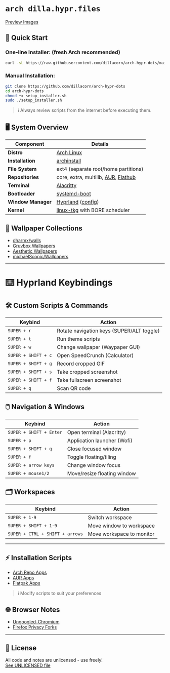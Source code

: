# `arch dilla.hypr.files`

[Preview Images](https://github.com/dillacorn/arch-hypr-dots/tree/main/previews.md)

## 🚀 Quick Start

### One-line Installer: (fresh Arch recommended)
```bash
curl -sL https://raw.githubusercontent.com/dillacorn/arch-hypr-dots/main/setup_installer.sh | sudo bash
```

### Manual Installation:
```bash
git clone https://github.com/dillacorn/arch-hypr-dots
cd arch-hypr-dots
chmod +x setup_installer.sh
sudo ./setup_installer.sh
```
> ℹ️ Always review scripts from the internet before executing them.

## 🖥️ System Overview

| Component          | Details |
|--------------------|---------|
| **Distro**         | [Arch Linux](https://archlinux.org/) |
| **Installation**   | [archinstall](https://github.com/archlinux/archinstall) |
| **File System**    | ext4 (separate root/home partitions) |
| **Repositories**   | core, extra, multilib, [AUR](https://aur.archlinux.org/), [Flathub](https://flathub.org/) |
| **Terminal**       | [Alacritty](https://github.com/alacritty/alacritty) |
| **Bootloader**     | [systemd-boot](https://github.com/ivandavidov/systemd-boot) |
| **Window Manager** | [Hyprland](https://github.com/hyprwm/Hyprland) ([config](https://github.com/dillacorn/arch-hypr-dots/tree/main/config/hypr)) |
| **Kernel**         | [linux-tkg](https://github.com/Frogging-Family/linux-tkg) with BORE scheduler |

## 🎨 Wallpaper Collections
- [dharmx/walls](https://github.com/dharmx/walls)
- [Gruvbox Wallpapers](https://github.com/AngelJumbo/gruvbox-wallpapers)
- [Aesthetic Wallpapers](https://github.com/D3Ext/aesthetic-wallpapers)
- [michaelScopic/Wallpapers](https://github.com/michaelScopic/Wallpapers)

---

# ⌨️ Hyprland Keybindings

## 🛠️ Custom Scripts & Commands
| Keybind               | Action                          |
|-----------------------|---------------------------------|
| `SUPER + r`          | Rotate navigation keys (SUPER/ALT toggle) |
| `SUPER + t`          | Run theme scripts               |
| `SUPER + w`          | Change wallpaper (Waypaper GUI) |
| `SUPER + SHIFT + c`  | Open SpeedCrunch (Calculator)   |
| `SUPER + SHIFT + g`  | Record cropped GIF              |
| `SUPER + SHIFT + s`  | Take cropped screenshot         |
| `SUPER + SHIFT + f`  | Take fullscreen screenshot      |
| `SUPER + q`          | Scan QR code                    |

## 🖱️ Navigation & Windows
| Keybind                     | Action                      |
|-----------------------------|-----------------------------|
| `SUPER + SHIFT + Enter`     | Open terminal (Alacritty)   |
| `SUPER + p`                 | Application launcher (Wofi) |
| `SUPER + SHIFT + q`         | Close focused window        |
| `SUPER + f`                 | Toggle floating/tiling      |
| `SUPER + arrow keys`        | Change window focus         |
| `SUPER + mouse1/2`          | Move/resize floating window |

## 🗂️ Workspaces
| Keybind                     | Action                      |
|-----------------------------|-----------------------------|
| `SUPER + 1-9`              | Switch workspace           |
| `SUPER + SHIFT + 1-9`      | Move window to workspace   |
| `SUPER + CTRL + SHIFT + arrows` | Move workspace to monitor |

---

## ⚡ Installation Scripts
- [Arch Repo Apps](scripts/install_arch_repo_apps.sh)
- [AUR Apps](scripts/install_aur_repo_apps.sh)  
- [Flatpak Apps](scripts/install_flatpak_apps.sh)

> ℹ️ Modify scripts to suit your preferences

## 🌐 Browser Notes
- [Ungoogled-Chromium](browser_notes/ungoogled-chromium.md)
- [Firefox Privacy Forks](browser_notes/firefox_privacy_focused_forks.md)

---

## 📜 License
All code and notes are unlicensed - use freely!  
[See UNLICENSED file](https://github.com/dillacorn/arch-hypr-dots/blob/main/UNLICENSED)
